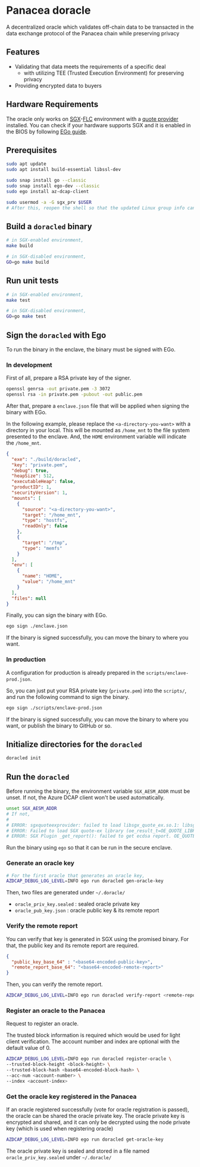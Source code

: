# Panacea doracle

A decentralized oracle which validates off-chain data to be transacted in the data exchange protocol of the Panacea chain while preserving privacy

## Features

- Validating that data meets the requirements of a specific deal
    - with utilizing TEE (Trusted Execution Environment) for preserving privacy
- Providing encrypted data to buyers


## Hardware Requirements

The oracle only works on [SGX](https://www.intel.com/content/www/us/en/developer/tools/software-guard-extensions/overview.html)-[FLC](https://github.com/intel/linux-sgx/blob/master/psw/ae/ref_le/ref_le.md) environment with a [quote provider](https://docs.edgeless.systems/ego/#/reference/attest) installed.
You can check if your hardware supports SGX and it is enabled in the BIOS by following [EGo guide](https://docs.edgeless.systems/ego/#/getting-started/troubleshoot?id=hardware).


## Prerequisites

```bash
sudo apt update
sudo apt install build-essential libssl-dev

sudo snap install go --classic
sudo snap install ego-dev --classic
sudo ego install az-dcap-client

sudo usermod -a -G sgx_prv $USER
# After this, reopen the shell so that the updated Linux group info can be loaded.
```


## Build a `doracled` binary

```bash
# in SGX-enabled environment,
make build

# in SGX-disabled environment,
GO=go make build
```


## Run unit tests

```bash
# in SGX-enabled environment,
make test

# in SGX-disabled environment,
GO=go make test
```


## Sign the `doracled` with Ego

To run the binary in the enclave, the binary must be signed with EGo.

### In development

First of all, prepare a RSA private key of the signer.

```bash
openssl genrsa -out private.pem -3 3072
openssl rsa -in private.pem -pubout -out public.pem
```

After that, prepare a `enclave.json` file that will be applied when signing the binary with EGo.

In the following example, please replace the `<a-directory-you-want>` with a directory in your local.
This will be mounted as `/home_mnt` to the file system presented to the enclave.
And, the `HOME` environment variable will indicate the `/home_mnt`.

```json
{
  "exe": "./build/doracled",
  "key": "private.pem",
  "debug": true,
  "heapSize": 512,
  "executableHeap": false,
  "productID": 1,
  "securityVersion": 1,
  "mounts": [
    {
      "source": "<a-directory-you-want>",
      "target": "/home_mnt",
      "type": "hostfs",
      "readOnly": false
    },
    {
      "target": "/tmp",
      "type": "memfs"
    }
  ],
  "env": [
    {
      "name": "HOME",
      "value": "/home_mnt"
    }
  ],
  "files": null
}
```

Finally, you can sign the binary with EGo.

```bash
ego sign ./enclave.json
```

If the binary is signed successfully, you can move the binary to where you want.

### In production

A configuration for production is already prepared in the `scripts/enclave-prod.json`.

So, you can just put your RSA private key (`private.pem`) into the `scripts/`, and run the following command to sign the binary.

```bash
ego sign ./scripts/enclave-prod.json
```

If the binary is signed successfully, you can move the binary to where you want, or publish the binary to GitHub or so.



## Initialize directories for the `doracled`

```bash
doracled init
```

## Run the `doracled`

Before running the binary, the environment variable `SGX_AESM_ADDR` must be unset.
If not, the Azure DCAP client won't be used automatically.
```bash
unset SGX_AESM_ADDR
# If not,
#
# ERROR: sgxquoteexprovider: failed to load libsgx_quote_ex.so.1: libsgx_quote_ex.so.1: cannot open shared object file: No such file or directory [openenclave-src/host/sgx/linux/sgxquoteexloader.c:oe_sgx_load_quote_ex_library:118]
# ERROR: Failed to load SGX quote-ex library (oe_result_t=OE_QUOTE_LIBRARY_LOAD_ERROR) [openenclave-src/host/sgx/sgxquote.c:oe_sgx_qe_get_target_info:688]
# ERROR: SGX Plugin _get_report(): failed to get ecdsa report. OE_QUOTE_LIBRARY_LOAD_ERROR (oe_result_t=OE_QUOTE_LIBRARY_LOAD_ERROR) [openenclave-src/enclave/sgx/attester.c:_get_report:320]
```

Run the binary using `ego` so that it can be run in the secure enclave.

### Generate an oracle key

```bash
# For the first oracle that generates an oracle key,
AZDCAP_DEBUG_LOG_LEVEL=INFO ego run doracled gen-oracle-key
```

Then, two files are generated under `~/.doracle/`
- `oracle_priv_key.sealed` : sealed oracle private key
- `oracle_pub_key.json` : oracle public key & its remote report


### Verify the remote report

You can verify that key is generated in SGX using the promised binary.
For that, the public key and its remote report are required.

```json
{
  "public_key_base_64" : "<base64-encoded-public-key>",
  "remote_report_base_64": "<base64-encoded-remote-report>"
}
```

Then, you can verify the remote report.

```bash
AZDCAP_DEBUG_LOG_LEVEL=INFO ego run doracled verify-report <remote-report-path>
```

### Register an oracle to the Panacea

Request to register an oracle.

The trusted block information is required which would be used for light client verification.
The account number and index are optional with the default value of 0.

```bash
AZDCAP_DEBUG_LOG_LEVEL=INFO ego run doracled register-oracle \
--trusted-block-height <block-height> \
--trusted-block-hash <base64-encoded-block-hash> \
--acc-num <account-number> \
--index <account-index>
```

### Get the oracle key registered in the Panacea

If an oracle registered successfully (vote for oracle registration is passed), the oracle can be shared the oracle private key.
The oracle private key is encrypted and shared, and it can only be decrypted using the node private key (which is used when registering oracle) 

```bash
AZDCAP_DEBUG_LOG_LEVEL=INFO ego run doracled get-oracle-key
```

The oracle private key is sealed and stored in a file named `oracle_priv_key.sealed` under `~/.doracle/`

